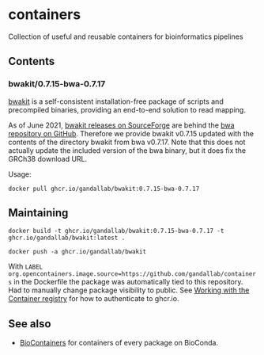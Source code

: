 # containers
Collection of useful and reusable containers for bioinformatics pipelines

## Contents

### bwakit/0.7.15-bwa-0.7.17

[bwakit](https://github.com/lh3/bwa/tree/master/bwakit) is a self-consistent installation-free package of scripts and precompiled binaries, providing an end-to-end solution to read mapping.

As of June 2021, [bwakit releases on SourceForge](https://sourceforge.net/projects/bio-bwa/files/bwakit/) are behind the [bwa repository on GitHub](https://github.com/lh3/bwa). Therefore we provide bwakit v0.7.15 updated with the contents of the directory bwakit from bwa v0.7.17. Note that this does not actually update the included version of the bwa binary, but it does fix the GRCh38 download URL.

Usage:

```
docker pull ghcr.io/gandallab/bwakit:0.7.15-bwa-0.7.17
```

## Maintaining

```
docker build -t ghcr.io/gandallab/bwakit:0.7.15-bwa-0.7.17 -t ghcr.io/gandallab/bwakit:latest .

docker push -a ghcr.io/gandallab/bwakit
```

With `LABEL org.opencontainers.image.source=https://github.com/gandallab/containers` in the Dockerfile the package was automatically tied to this repository. Had to manually change package visibility to public. See [Working with the Container registry](https://docs.github.com/en/packages/working-with-a-github-packages-registry/working-with-the-container-registry) for how to authenticate to ghcr.io.

## See also

- [BioContainers](https://biocontainers.pro/) for containers of every package on BioConda.